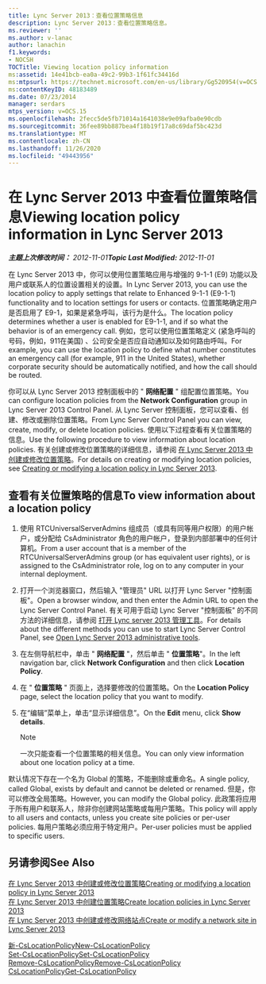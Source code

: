 ```yaml
---
title: Lync Server 2013：查看位置策略信息
description: Lync Server 2013：查看位置策略信息。
ms.reviewer: ''
ms.author: v-lanac
author: lanachin
f1.keywords:
- NOCSH
TOCTitle: Viewing location policy information
ms:assetid: 14e41bcb-ea0a-49c2-99b3-1f61fc34416d
ms:mtpsurl: https://technet.microsoft.com/en-us/library/Gg520954(v=OCS.15)
ms:contentKeyID: 48183489
ms.date: 07/23/2014
manager: serdars
mtps_version: v=OCS.15
ms.openlocfilehash: 2fecc5de5fb71014a1641038e9e09afba0e90cdb
ms.sourcegitcommit: 36fee89bb887bea4f18b19f17a8c69daf5bc423d
ms.translationtype: MT
ms.contentlocale: zh-CN
ms.lasthandoff: 11/26/2020
ms.locfileid: "49443956"
---
```

# <a name="viewing-location-policy-information-in-lync-server-2013"></a><span data-ttu-id="80dd4-103">在 Lync Server 2013 中查看位置策略信息</span><span class="sxs-lookup"><span data-stu-id="80dd4-103">Viewing location policy information in Lync Server 2013</span></span>

<div data-xmlns="http://www.w3.org/1999/xhtml">

<div class="topic" data-xmlns="http://www.w3.org/1999/xhtml" data-msxsl="urn:schemas-microsoft-com:xslt" data-cs="https://msdn.microsoft.com/">

<div data-asp="https://msdn2.microsoft.com/asp">



</div>

<div id="mainSection">

<div id="mainBody"><span data-ttu-id="80dd4-104">

<span> </span></span><span class="sxs-lookup"><span data-stu-id="80dd4-104">

<span> </span></span></span>

<span data-ttu-id="80dd4-105">_**主题上次修改时间：** 2012-11-01_</span><span class="sxs-lookup"><span data-stu-id="80dd4-105">_**Topic Last Modified:** 2012-11-01_</span></span>

<span data-ttu-id="80dd4-106">在 Lync Server 2013 中，你可以使用位置策略应用与增强的 9-1-1 (E9) 功能以及用户或联系人的位置设置相关的设置。</span><span class="sxs-lookup"><span data-stu-id="80dd4-106">In Lync Server 2013, you can use the location policy to apply settings that relate to Enhanced 9-1-1 (E9-1-1) functionality and to location settings for users or contacts.</span></span> <span data-ttu-id="80dd4-107">位置策略确定用户是否启用了 E9-1，如果是紧急呼叫，该行为是什么。</span><span class="sxs-lookup"><span data-stu-id="80dd4-107">The location policy determines whether a user is enabled for E9-1-1, and if so what the behavior is of an emergency call.</span></span> <span data-ttu-id="80dd4-108">例如，您可以使用位置策略定义 (紧急呼叫的号码，例如，911在美国) 、公司安全是否应自动通知以及如何路由呼叫。</span><span class="sxs-lookup"><span data-stu-id="80dd4-108">For example, you can use the location policy to define what number constitutes an emergency call (for example, 911 in the United States), whether corporate security should be automatically notified, and how the call should be routed.</span></span>

<span data-ttu-id="80dd4-109">你可以从 Lync Server 2013 控制面板中的 " **网络配置** " 组配置位置策略。</span><span class="sxs-lookup"><span data-stu-id="80dd4-109">You can configure location policies from the **Network Configuration** group in Lync Server 2013 Control Panel.</span></span> <span data-ttu-id="80dd4-110">从 Lync Server 控制面板，您可以查看、创建、修改或删除位置策略。</span><span class="sxs-lookup"><span data-stu-id="80dd4-110">From Lync Server Control Panel you can view, create, modify, or delete location policies.</span></span> <span data-ttu-id="80dd4-111">使用以下过程查看有关位置策略的信息。</span><span class="sxs-lookup"><span data-stu-id="80dd4-111">Use the following procedure to view information about location policies.</span></span> <span data-ttu-id="80dd4-112">有关创建或修改位置策略的详细信息，请参阅 [在 Lync Server 2013 中创建或修改位置策略](lync-server-2013-creating-or-modifying-a-location-policy.md)。</span><span class="sxs-lookup"><span data-stu-id="80dd4-112">For details on creating or modifying location policies, see [Creating or modifying a location policy in Lync Server 2013](lync-server-2013-creating-or-modifying-a-location-policy.md).</span></span>

<div>

## <a name="to-view-information-about-a-location-policy"></a><span data-ttu-id="80dd4-113">查看有关位置策略的信息</span><span class="sxs-lookup"><span data-stu-id="80dd4-113">To view information about a location policy</span></span>

1.  <span data-ttu-id="80dd4-114">使用 RTCUniversalServerAdmins 组成员（或具有同等用户权限）的用户帐户，或分配给 CsAdministrator 角色的用户帐户，登录到内部部署中的任何计算机。</span><span class="sxs-lookup"><span data-stu-id="80dd4-114">From a user account that is a member of the RTCUniversalServerAdmins group (or has equivalent user rights), or is assigned to the CsAdministrator role, log on to any computer in your internal deployment.</span></span>

2.  <span data-ttu-id="80dd4-115">打开一个浏览器窗口，然后输入 "管理员" URL 以打开 Lync Server "控制面板"。</span><span class="sxs-lookup"><span data-stu-id="80dd4-115">Open a browser window, and then enter the Admin URL to open the Lync Server Control Panel.</span></span> <span data-ttu-id="80dd4-116">有关可用于启动 Lync Server "控制面板" 的不同方法的详细信息，请参阅 [打开 Lync server 2013 管理工具](lync-server-2013-open-lync-server-administrative-tools.md)。</span><span class="sxs-lookup"><span data-stu-id="80dd4-116">For details about the different methods you can use to start Lync Server Control Panel, see [Open Lync Server 2013 administrative tools](lync-server-2013-open-lync-server-administrative-tools.md).</span></span>

3.  <span data-ttu-id="80dd4-117">在左侧导航栏中，单击 " **网络配置** "，然后单击 " **位置策略**"。</span><span class="sxs-lookup"><span data-stu-id="80dd4-117">In the left navigation bar, click **Network Configuration** and then click **Location Policy**.</span></span>

4.  <span data-ttu-id="80dd4-118">在 " **位置策略** " 页面上，选择要修改的位置策略。</span><span class="sxs-lookup"><span data-stu-id="80dd4-118">On the **Location Policy** page, select the location policy that you want to modify.</span></span>

5.  <span data-ttu-id="80dd4-119">在“编辑”菜单上，单击“显示详细信息”。</span><span class="sxs-lookup"><span data-stu-id="80dd4-119">On the **Edit** menu, click **Show details**.</span></span>
    
    <div>
    

    > [!NOTE]  
    > <span data-ttu-id="80dd4-120">一次只能查看一个位置策略的相关信息。</span><span class="sxs-lookup"><span data-stu-id="80dd4-120">You can only view information about one location policy at a time.</span></span>

    
    </div>

<span data-ttu-id="80dd4-121">默认情况下存在一个名为 Global 的策略，不能删除或重命名。</span><span class="sxs-lookup"><span data-stu-id="80dd4-121">A single policy, called Global, exists by default and cannot be deleted or renamed.</span></span> <span data-ttu-id="80dd4-122">但是，你可以修改全局策略。</span><span class="sxs-lookup"><span data-stu-id="80dd4-122">However, you can modify the Global policy.</span></span> <span data-ttu-id="80dd4-123">此政策将应用于所有用户和联系人，除非你创建网站策略或每用户策略。</span><span class="sxs-lookup"><span data-stu-id="80dd4-123">This policy will apply to all users and contacts, unless you create site policies or per-user policies.</span></span> <span data-ttu-id="80dd4-124">每用户策略必须应用于特定用户。</span><span class="sxs-lookup"><span data-stu-id="80dd4-124">Per-user policies must be applied to specific users.</span></span>

</div>

<div>

## <a name="see-also"></a><span data-ttu-id="80dd4-125">另请参阅</span><span class="sxs-lookup"><span data-stu-id="80dd4-125">See Also</span></span>


[<span data-ttu-id="80dd4-126">在 Lync Server 2013 中创建或修改位置策略</span><span class="sxs-lookup"><span data-stu-id="80dd4-126">Creating or modifying a location policy in Lync Server 2013</span></span>](lync-server-2013-creating-or-modifying-a-location-policy.md)  
[<span data-ttu-id="80dd4-127">在 Lync Server 2013 中创建位置策略</span><span class="sxs-lookup"><span data-stu-id="80dd4-127">Create location policies in Lync Server 2013</span></span>](lync-server-2013-create-location-policies.md)  
[<span data-ttu-id="80dd4-128">在 Lync Server 2013 中创建或修改网络站点</span><span class="sxs-lookup"><span data-stu-id="80dd4-128">Create or modify a network site in Lync Server 2013</span></span>](lync-server-2013-create-or-modify-a-network-site.md)  


[<span data-ttu-id="80dd4-129">新-CsLocationPolicy</span><span class="sxs-lookup"><span data-stu-id="80dd4-129">New-CsLocationPolicy</span></span>](https://docs.microsoft.com/powershell/module/skype/New-CsLocationPolicy)  
[<span data-ttu-id="80dd4-130">Set-CsLocationPolicy</span><span class="sxs-lookup"><span data-stu-id="80dd4-130">Set-CsLocationPolicy</span></span>](https://docs.microsoft.com/powershell/module/skype/Set-CsLocationPolicy)  
[<span data-ttu-id="80dd4-131">Remove-CsLocationPolicy</span><span class="sxs-lookup"><span data-stu-id="80dd4-131">Remove-CsLocationPolicy</span></span>](https://docs.microsoft.com/powershell/module/skype/Remove-CsLocationPolicy)  
[<span data-ttu-id="80dd4-132">CsLocationPolicy</span><span class="sxs-lookup"><span data-stu-id="80dd4-132">Get-CsLocationPolicy</span></span>](https://docs.microsoft.com/powershell/module/skype/Get-CsLocationPolicy)  
  

<span data-ttu-id="80dd4-133"></div>

</div>

<span> </span>

</div>

</div>

</span><span class="sxs-lookup"><span data-stu-id="80dd4-133"></div>

</div>

<span> </span>

</div>

</div>

</span></span></div>

